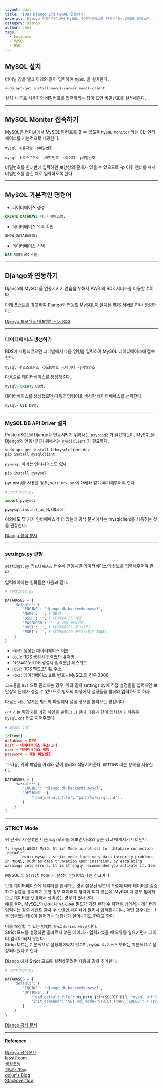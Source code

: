 ```yaml
---
layout: post
title: '[DB] Django 앱에 MySQL 연동하기'
excerpt: 'Django 어플리케이션에 MySQL 데이터베이스를 연동시키는 방법을 알아보자.'
category: Django
author: Che1
tags:
  - Database
  - MySQL
  - RDS
---
```


## MySQL 설치

터미널 창을 열고 아래와 같이 입력하여 `MySQL` 을 설치한다.

```
sudo apt-get install mysql-server mysql-client
```

설치 시 루트 사용자의 비밀번호를 입력하라는 창이 뜨면 비밀번호를 설정해준다.

- - -

## MySQL Monitor 접속하기

MySQL은 터미널에서 MySQL을 컨트롤 할 수 있도록 `MySQL Monitor` 라는 CLI 인터페이스를 기본적으로 제공한다.  

```
mysql -u유저명 -p비밀번호
```
```
mysql -h호스트주소 -p포트번호 -u아이디 -p비밀번호
```
비밀번호를 한꺼번에 입력하면 보안상의 문제가 있을 수 있으므로 -p 이후 엔터를 쳐서 비밀번호를 숨긴 채로 입력하도록 한다.

- - -

## MySQL 기본적인 명령어

- 데이터베이스 생성

```sql
CREATE DATABASE 데이터베이스명;
```

- 데이터베이스 목록 확인

```sql
SHOW DATABASES;
```

- 데이터베이스 선택

```sql
USE 데이터베이스명;
```

- - -

## Django와 연동하기

Django에 MySQL을 연동시키기 연습을 위해서 AWS 의 RDS 서비스를 이용할 것이다.  

아래 포스트를 참고하여 Django와 연동할 MySQL이 설치된 RDS 서버를 하나 생성한다.  

[Django 프로젝트 배포하기 - 5. RDS](/django-deploy-5-rds/)

- - -

### 데이터베이스 생성하기

RDS가 세팅되었으면 터미널에서 다음 명령을 입력하여 MySQL 데이터베이스에 접속한다.

```
mysql -h호스트주소 -p포트번호 -u아이디 -p비밀번호
```

다음으로 데이터베이스를 생성해준다.  

```sql
mysql> CREATE DB명;
```

데이터베이스를 생성했으면 다음의 명령어로 생성한 데이터베이스를 선택한다.  

```sql
mysql> USE DB명;
```

- - -

### MySQL DB API Driver 설치

PostgreSQL을 Django와 연동시키기 위해서는 `psycopg2` 가 필요하듯이, MySQL을 Django와 연동시키기 위해서는 `mysqlclient` 가 필요하다.

```
sudo apt-get install libmysqlclient-dev
pip install mysqlclient
```

`pymysql` 이라는 인터페이스도 있다.  

```
pip install pymysql
```

pymysql을 사용할 경우, `settings.py` 에 아래와 같이 추가해주어야 한다.

```py
# settings.py

import pymysql

pymysql.install_as_MySQLdb()
```

이외에도 몇 가지 인터페이스가 더 있는데 공식 문서에서는 mysqlclient를 사용하는 것을 권장한다.

[Django 공식 문서](https://docs.djangoproject.com/en/2.0/ref/databases/#mysql-db-api-drivers)

- - -

### settings.py 설정

`settings.py` 의 `DATABASE` 변수에 연동시킬 데이터베이스의 정보를 입력해주어야 한다.  

입력해야하는 항목들은 다음과 같다.  

```py
# settings.py

DATABASES = {
    'default': {
        'ENGINE': 'django.db.backends.mysql',
        'NAME': '', # DB명
        'USER': '', # 데이터베이스 계정
        'PASSWORD': '', # 계정 비밀번호
        'HOST': '', # 데이테베이스 주소(IP)
        'PORT': '', # 데이터베이스 포트(보통은 3306)
    }
}
```

- `NAME`: 생성한 데이터베이스 이름  
- `USER`: RDS 생성시 입력했던 유저명  
- `PASSWORD`: RDS 생성시 입력했던 페스워드  
- `HOST`: RDS 엔드포인트 주소  
- `PORT`: 데이터베이스 포트 번호 - MySQL의 경우 3306  

코드들을 `Git` 으로 관리하는 경우, 위와 같이 settings.py에 직접 설정들을 입력하면 보안상의 문제가 생길 수 있으므로 별도의 파일에서 설정들을 불러와 입력하도록 하자.  

다음은 새로 알게된 별도의 파일에서 설정 정보를 불러오는 방법이다.  

`cnf` 라는 확장자를 가진 파일을 만들고 그 안에 다음과 같이 입력한다. 이름은 `mysql.cnf` 라고 지어주었다.  

```conf
# mysql.cnf

[client]
database = DB명
host = 데이테베이스 주소(IP)
user = 데이터베이스 계정
password = 계정 비밀번호
```

그 다음, 위의 파일을 아래와 같이 불러와 적용시켜준다. `OPTIONS` 라는 항목을 사용한다.  

```py
DATABASES = {
    'default': {
        'ENGINE': 'django.db.backends.mysql',
        'OPTIONS': {
            'read_default_file': "path/to/mysql.cnf"),
        }
    }
}
```

- - -


### STRICT Mode

위 단계까지 진행한 다음 `migrate` 를 해보면 아래와 같은 경고 메세지가 나타난다.  

```
?: (mysql.W002) MySQL Strict Mode is not set for database connection 'default'
        HINT: MySQL's Strict Mode fixes many data integrity problems in MySQL, such as data truncation upon insertion, by escalating warnings into errors. It is strongly recommended you activate it. See: 
```

MySQL 의 `Strict Mode` 가 설정이 안되어있다는 경고이다.  

보통 데이터베이스에 데이터를 입력하는 경우 설정된 필드의 특성에 따라 데이터를 검증하고 검증을 통과하지 못한 경우 데이터의 입력이 되지 않는데, MySQL의 경우 임의적으로 데이터를 변경해서 집어넣는 경우가 있나보다.  
예를 들어, MySQL의 `CHAR` 나 `VARCHAR` 필드가 가진 글자 수 제한을 넘어서는 데이터가 입력되는 경우 제한된 글자 수 만큼만 데이터가 잘려서 입력된다거나, 어떤 경우에는 -1 을 입력했는데 0이 들어가는 대참사가 일어나기도 한다고 한다.  

이를 해결할 수 있는 방법이 바로 `Strict Mode` 이다.  
Strict 모드를 설정하면 올바르지 않은 데이터가 입력되었을 때 오류를 일으키면서 데이터 입력이 되지 않는다.  
Strict 모드는 기본적으로 설정되어있지 않으며, `MySQL 5.7 버전` 부터는 기본적으로 설정되어있다고 한다.  

Django 에서 Strict 모드를 설정해주려면 다음과 같이 추가한다.  

```py
# settings.py

DATABASES = {
    'default': {
        'ENGINE': 'django.db.backends.mysql',
        'OPTIONS': {
            'read_default_file': os.path.join(SECRET_DIR, "mysql.cnf"),
            'init_command': "SET sql_mode='STRICT_TRANS_TABLES'" # strict mode 설정 추가
        }
    }
}
```

[Django 공식 문서](https://docs.djangoproject.com/en/2.0/ref/databases/#mysql-sql-mode)


- - -

#### Reference

[Django 공식문서](https://docs.djangoproject.com/en/2.0/ref/databases/#mysql-notes)  
[lesstif.com](https://www.lesstif.com/pages/viewpage.action?pageId=24445406)  
[생활코딩](https://opentutorials.org/course/195/1399)  
[권남's Blog](http://kwonnam.pe.kr/wiki/database/mysql/basic)  
[dojun's Blog](https://dojunblog.wordpress.com/2017/02/20/django%EC%97%90%EC%84%9C-pymysql%EC%9D%84-%EC%9D%B4%EC%9A%A9%ED%95%B4-mysql-%EC%97%B0%EB%8F%99%ED%95%98%EA%B8%B0/)  
[Stackoverflow](https://stackoverflow.com/questions/19189813/setting-django-up-to-use-mysql)  